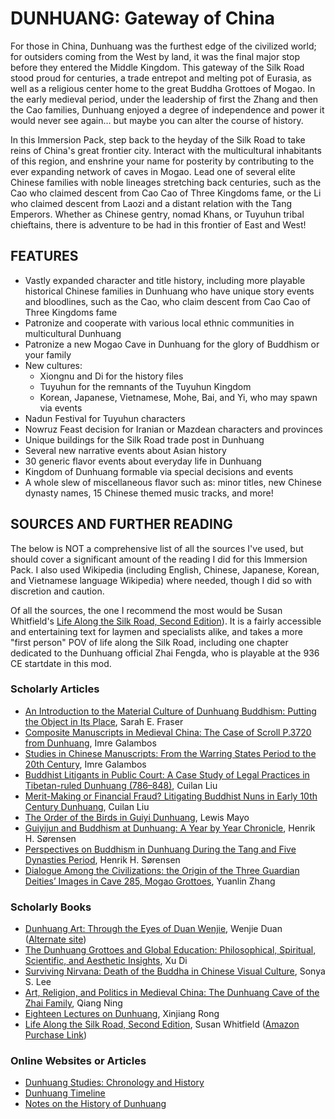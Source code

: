 # DUNHUANG: Gateway of China

For those in China, Dunhuang was the furthest edge of the civilized world; for outsiders coming from the West by land, it was the final major stop before they entered the Middle Kingdom. This gateway of the Silk Road stood proud for centuries, a trade entrepot and melting pot of Eurasia, as well as a religious center home to the great Buddha Grottoes of Mogao. In the early medieval period, under the leadership of first the Zhang and then the Cao families, Dunhuang enjoyed a degree of independence and power it would never see again… but maybe you can alter the course of history.

In this Immersion Pack, step back to the heyday of the Silk Road to take reins of China's great frontier city. Interact with the multicultural inhabitants of this region, and enshrine your name for posterity by contributing to the ever expanding network of caves in Mogao. Lead one of several elite Chinese families with noble lineages stretching back centuries, such as the Cao who claimed descent from Cao Cao of Three Kingdoms fame, or the Li who claimed descent from Laozi and a distant relation with the Tang Emperors. Whether as Chinese gentry, nomad Khans, or Tuyuhun tribal chieftains, there is adventure to be had in this frontier of East and West!


## FEATURES

- Vastly expanded character and title history, including more playable historical Chinese families in Dunhuang who have unique story events and bloodlines, such as the Cao, who claim descent from Cao Cao of Three Kingdoms fame
- Patronize and cooperate with various local ethnic communities in multicultural Dunhuang
- Patronize a new Mogao Cave in Dunhuang for the glory of Buddhism or your family
- New cultures:
	- Xiongnu and Di for the history files
	- Tuyuhun for the remnants of the Tuyuhun Kingdom
	- Korean, Japanese, Vietnamese, Mohe, Bai, and Yi, who may spawn via events
- Nadun Festival for Tuyuhun characters
- Nowruz Feast decision for Iranian or Mazdean characters and provinces
- Unique buildings for the Silk Road trade post in Dunhuang
- Several new narrative events about Asian history
- 30 generic flavor events about everyday life in Dunhuang
- Kingdom of Dunhuang formable via special decisions and events
- A whole slew of miscellaneous flavor such as: minor titles, new Chinese dynasty names, 15 Chinese themed music tracks, and more!


## SOURCES AND FURTHER READING

The below is NOT a comprehensive list of all the sources I've used, but should cover a significant amount of the reading I did for this Immersion Pack. I also used Wikipedia (including English, Chinese, Japanese, Korean, and Vietnamese language Wikipedia) where needed, though I did so with discretion and caution.

Of all the sources, the one I recommend the most would be Susan Whitfield's [Life Along the Silk Road, Second Edition](https://www.amazon.com/Life-along-Silk-Road-Second/dp/0520280598)). It is a fairly accessible and entertaining text for laymen and specialists alike, and takes a more "first person" POV of life along the Silk Road, including one chapter dedicated to the Dunhuang official Zhai Fengda, who is playable at the 936 CE startdate in this mod.

### Scholarly Articles

- [An Introduction to the Material Culture of Dunhuang Buddhism: Putting the Object in Its Place](https://www2.ihp.sinica.edu.tw/file/1459GDUCCCN.pdf), Sarah E. Fraser
- [Composite Manuscripts in Medieval China: The Case of Scroll P.3720 from Dunhuang](http://frogbear.org/wp-content/uploads/2016/10/9783110496956-One-Volume-Libraries-Composite-and-Multiple-Text-Manuscripts-Composite-Manuscripts-in-Medieval-China-The-Case-of-Scroll-P.3720-from-Dunhuang.pdf), Imre Galambos
- [Studies in Chinese Manuscripts: From the Warring States Period to the 20th Century](http://shahon.org/wp-content/uploads/2010/02/Galambos-2013-ed.-Studies-in-Chinese-manuscripts.pdf), Imre Galambos
- [Buddhist Litigants in Public Court: A Case Study of Legal Practices in Tibetan-ruled Dunhuang (786–848)](https://scholar.harvard.edu/files/cuilanliu/files/16-liu-jaos139.1.pdf), Cuilan Liu
- [Merit-Making or Financial Fraud? Litigating Buddhist Nuns in Early 10th Century Dunhuang](https://scholar.harvard.edu/files/cuilanliu/files/jiabs41006.pdf), Cuilan Liu
- [The Order of the Birds in Guiyi Dunhuang](http://www.eastasianhistory.org/sites/default/files/article-content/20/EAH20_01.pdf), Lewis Mayo
- [Guiyijun and Buddhism at Dunhuang: A Year by Year Chronicle](https://omp.ub.rub.de/index.php/BuddhistRoad/catalog/download/125/111/629-1?inline=1), Henrik H. Sørensen
- [Perspectives on Buddhism in Dunhuang During the Tang and Five Dynasties Period](https://en.unesco.org/silkroad/sites/silkroad/files/knowledge-bank-article/perspectives%20on%20buddhism%20in%20dunhuang%20during%20the%20tang%20and%20five%20dynasties%20period.pdf), Henrik H. Sørensen
- [Dialogue Among the Civilizations: the Origin of the Three Guardian Deities’ Images in Cave 285, Mogao Grottoes](http://www.silkroadfoundation.org/newsletter/vol6num2/srjournal_v6n2.pdf), Yuanlin Zhang

### Scholarly Books

- [Dunhuang Art: Through the Eyes of Duan Wenjie](https://books.google.com/books?id=0SdXEVaFTJ0C), Wenjie Duan ([Alternate site](http://ignca.nic.in/eBooks/India_world_ks_19.pdf))
- [The Dunhuang Grottoes and Global Education: Philosophical, Spiritual, Scientific, and Aesthetic Insights](https://books.google.com/books?id=9LyYDwAAQBAJ), Xu Di
- [Surviving Nirvana: Death of the Buddha in Chinese Visual Culture](https://books.google.com/books?id=PRoAyvEv3_IC), Sonya S. Lee
- [Art, Religion, and Politics in Medieval China: The Dunhuang Cave of the Zhai Family](https://books.google.com/books?id=o62gkAg8WX0C), Qiang Ning
- [Eighteen Lectures on Dunhuang](https://books.google.com/books?id=HvIa9sere_8C), Xinjiang Rong
- [Life Along the Silk Road, Second Edition](https://books.google.com/books/about/Life_Along_the_Silk_Road.html?id=36owDwAAQBAJ), Susan Whitfield ([Amazon Purchase Link](https://www.amazon.com/Life-along-Silk-Road-Second/dp/0520280598))

### Online Websites or Articles

- [Dunhuang Studies: Chronology and History](http://www.silkroadfoundation.org/dunhuang/dhhistory.html)
- [Dunhuang Timeline](https://www.evl.uic.edu/samt/silkshrine/Silkscript.txt.txt)
- [Notes on the History of Dunhuang](https://depts.washington.edu/silkroad/cities/china/dh/dhhist.html)

